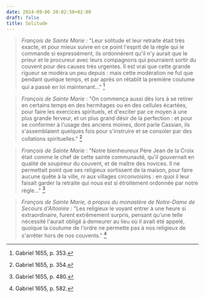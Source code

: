 ```yaml
---
date: 2024-09-06 20:02:58+02:00
draft: false
title: Solitude
---
```





> *François de Sainte Marie* : "Leur solitude et leur retraite était très exacte, et pour mieux suivre en ce point l'esprit de la règle qui le commande si expressément, ils ordonnèrent qu'il n'y aurait que le prieur et le procureur avec leurs compagnons qui pourraient sortir du couvent pour des causes très urgentes. Il est vrai que cette grande rigueur se modéra un peu depuis : mais cette modération ne fut que pendant quelque temps, et par après on rétablit la première coutume qui a passé en loi maintenant..." [^1]

[^1]: Gabriel 1655, p. 353.

> *François de Sainte Marie* : "On commença aussi dès lors à se retirer en certains temps en des hermitages ou en des cellules écartées, pour faire les exercices spirituels, et d'exciter par ce moyen à une plus grande ferveur, et un plus grand désir de la perfection : et pour se conformer à l'usage des anciens moines, dont parle Cassian, ils s'assemblaient quelques fois pour s'instruire et se consoler par des collations spirituelles." [^2]

[^2]: Gabriel 1655, p. 354.

> *François de Sainte Marie* : "Notre bienheureux Père Jean de la Croix était comme le chef de cette sainte communauté, qu'il gouvernait en qualité de soupireur du couvent, et de maître des novices. Il ne permettait point que ses religieux sortissent de la maison, pour faire aucune quête à la ville, ni aux villages circonvoisins : en quoi il leur faisait garder la retraite qui nous est si étroitement ordonnée par notre règle..." [^3]

[^3]: Gabriel 1655, p. 480.

> *François de Sainte Marie, à propos du monastère de Notre-Dame de Secours d'Altomire* : "Les religieux le voyant entrer à une heure si extraordinaire, furent extrêmement surpris, pensant qu'une telle nécessité l'aurait obligé à demeurer au lieu où il avait été appelé, quoique la coutume de l'ordre ne permette pas à nos religieux de s'arrêter hors de nos couvents." [^4]

[^4]: Gabriel 1655, p. 582.
